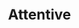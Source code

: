 ---
blog: https://attentivemobile.com/blog
facebook: https://facebook.com/attentivemobile
instagram: https://instagram.com/attentivemobile
linkedin: https://linkedin.com/company/attentivemobile
logohandle: attentivemobile
sort: attentive
title: Attentive
twitter: https://x.com/attentivemobile
website: https://www.attentivemobile.com/
---